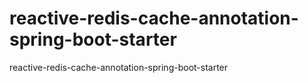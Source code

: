 # reactive-redis-cache-annotation-spring-boot-starter
reactive-redis-cache-annotation-spring-boot-starter

